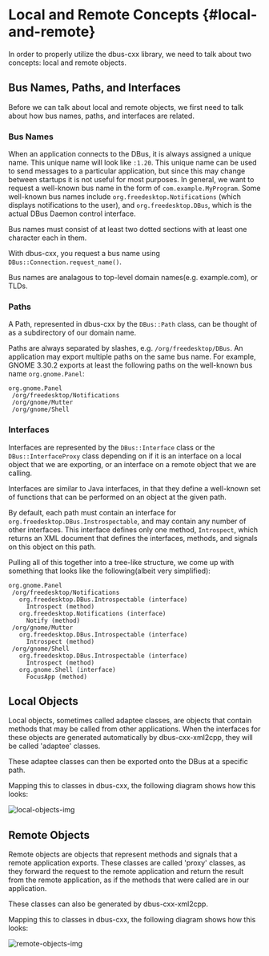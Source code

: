 Local and Remote Concepts {#local-and-remote}
===

In order to properly utilize the dbus-cxx library, we need to talk
about two concepts: local and remote objects.

## Bus Names, Paths, and Interfaces

Before we can talk about local and remote objects, we first need to talk
about how bus names, paths, and interfaces are related.

### Bus Names

When an application connects to the DBus, it is always assigned a unique
name.  This unique name will look like `:1.20`.  This unique name can
be used to send messages to a particular application, but since this
may change between startups it is not useful for most purposes.  In general,
we want to request a well-known bus name in the form of
`com.example.MyProgram`.  Some well-known bus names include
`org.freedesktop.Notifications` (which displays notifications to the user),
and `org.freedesktop.DBus`, which is the actual DBus Daemon control
interface.

Bus names must consist of at least two dotted sections with at least
one character each in them.

With dbus-cxx, you request a bus name using 
`DBus::Connection.request_name()`. 

Bus names are analagous to top-level domain names(e.g. example.com), or TLDs.

### Paths

A Path, represented in dbus-cxx by the `DBus::Path` class, can be thought of
as a subdirectory of our domain name.

Paths are always separated by slashes,
e.g. `/org/freedesktop/DBus`.  An application may export multiple paths on
the same bus name.  For example, GNOME 3.30.2 exports at least
the following paths on the well-known bus name `org.gnome.Panel`:

```
org.gnome.Panel
 /org/freedesktop/Notifications
 /org/gnome/Mutter
 /org/gnome/Shell
```

### Interfaces

Interfaces are represented by the `DBus::Interface` class or the
`DBus::InterfaceProxy` class depending on if it is an interface on a
local object that we are exporting, or an interface on a remote object
that we are calling.

Interfaces are similar to Java interfaces, in that they define a well-known
set of functions that can be performed on an object at the given path.

By default, each path must contain an interface for 
`org.freedesktop.DBus.Instrospectable`, and may contain any number of other
interfaces.  This interface defines only one
method, `Introspect`, which returns an XML document that defines the
interfaces, methods, and signals on this object on this path.

Pulling all of this together into a tree-like structure, we come up with
something that looks like the following(albeit very simplified):

```
org.gnome.Panel
 /org/freedesktop/Notifications
   org.freedesktop.DBus.Introspectable (interface)
     Introspect (method)
   org.freedesktop.Notifications (interface)
     Notify (method)
 /org/gnome/Mutter
   org.freedesktop.DBus.Introspectable (interface)
     Introspect (method)
 /org/gnome/Shell
   org.freedesktop.DBus.Introspectable (interface)
     Introspect (method)
   org.gnome.Shell (interface)
     FocusApp (method)
```

## Local Objects

Local objects, sometimes called adaptee classes, are objects that contain
methods that may be called from other applications.  When the interfaces
for these objects are generated automatically by dbus-cxx-xml2cpp, they will
be called 'adaptee' classes.

These adaptee classes can then be exported onto the DBus at a specific path.

Mapping this to classes in dbus-cxx, the following diagram shows how this
looks:

![local-objects-img]

## Remote Objects

Remote objects are objects that represent methods and signals that a
remote application exports.  These classes are called 'proxy' classes,
as they forward the request to the remote application and return the
result from the remote application, as if the methods that were called are
in our application.

These classes can also be generated by dbus-cxx-xml2cpp.

Mapping this to classes in dbus-cxx, the following diagram shows how this
looks:

![remote-objects-img]

[local-objects-img]: local.png
[remote-objects-img]: remote.png
